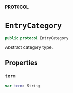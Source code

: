 **PROTOCOL**

# `EntryCategory`

```swift
public protocol EntryCategory
```

Abstract category type.

## Properties
### `term`

```swift
var term: String
```

